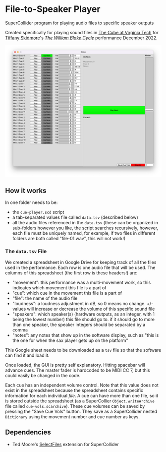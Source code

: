 # File-to-Speaker Player

SuperCollider program for playing audio files to specific speaker outputs

Created specifically for playing sound files in [The Cube at Virginia Tech](https://icat.vt.edu/studios/the-cube.html) for [Tiffany Skidmore](https://www.tiffanymskidmore.com/)'s [_The William Blake Cycle_](https://www.tiffanymskidmore.com/browse/the-william-blake-cycle) performance December 2022.

![Screenshot of the GUI](screenshot.png)

## How it works

In one folder needs to be: 

* the `cue-player.scd` script
* a tab-separated values file called `data.tsv` (described below)
* all the audio files referenced in the `data.tsv` (these can be organized in sub-folders however you like, the script searches recursively, however, each file must be uniquely named, for example, if two files in different folders are both called "file-01.wav", this will not work!)

### The `data.tsv` File

We created a spreadsheet in Google Drive for keeping track of all the files used in the performance. Each row is one audio file that will be used. The columns of this spreadsheet (the first row is these headers!) are:

* "movement": this performance was a multi-movement work, so this indicates which movement this file is a part of
* "cue": which cue in the movement this file is a part of
* "file": the name of the audio file
* "loudness": a loudness adjustment in dB, so 0 means no change. +/- values will increase or decrease the volume of this specific sound file
* "speakers": which speaker(s) (hardware outputs, as an integer, with 1 being the lowest number) this file should go to. if it should go to more than one speaker, the speaker integers should be separated by a comma
* "notes": any notes that show up in the software display, such as "this is the one for when the sax player gets up on the platform"

This Google sheet needs to be downloaded as a `tsv` file so that the software can find it and load it.

Once loaded, the GUI is pretty self explanatory. Hitting spacebar will advance cues. The master fader is hardcoded to be MIDI CC 7, but this could easily be changed in the code.

Each cue has an independent volume control. Note that this value does not exist in the spreadsheet because the spreadsheet contains specific information for each individual _file_. A cue can have more than one file, so it is stored outside the spreadsheet (as a SuperCollier `Object.writeArchive` file called `cue-vols.scarchive`). These cue volumes can be saved by pressing the "Save Cue Vols" button. They save as a SuperCollider nested `Dictionary` using the movement number and cue number as keys.

## Dependencies

* Ted Moore's [SelectFiles](https://github.com/tedmoore/SelectFiles) extension for SuperCollider